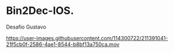 # Bin2Dec-IOS.
Desafio Gustavo


https://user-images.githubusercontent.com/114300722/211391041-21f5cb0f-2586-4ae1-8544-b8bf13a750ca.mov

